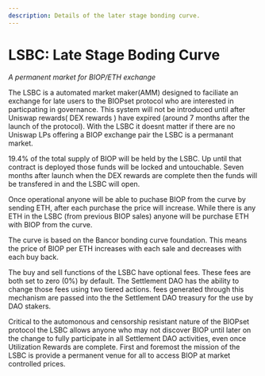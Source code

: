 ```yaml
---
description: Details of the later stage bonding curve.
---
```


# LSBC: Late Stage Boding Curve

_A permanent market for BIOP/ETH exchange_

The LSBC is a automated market maker(AMM) designed to faciliate an exchange for late users to the BIOPset protocol who are interested in particpating in governance. This system will not be introduced until after Uniswap rewards( DEX rewards ) have expired (around 7 months after the launch of the protocol). With the LSBC it doesnt matter if there are no Uniswap LPs offering a BIOP exchange pair the LSBC is a permanant market.

19.4% of the total supply of BIOP will be held by the LSBC. Up until that contract is deployed those funds will be locked and untouchable. Seven months after launch when the DEX rewards are complete then the funds will be transfered in and the LSBC will open. 

Once operational anyone will be able to puchase BIOP from the curve by sending ETH, after each purchase the price will increase. While there is any ETH in the LSBC (from previous BIOP sales) anyone will be purchase ETH with BIOP from the curve.

The curve is based on the Bancor bonding curve foundation. This means the price of BIOP per ETH increases with each sale and decreases with each buy back.

The buy and sell functions of the LSBC have optional fees. These fees are both set to zero (0%) by default. The Settlement DAO has the ability to change those fees using two tiered actions. fees generated through this mechanism are passed into the the Settlement DAO treasury for the use by DAO stakers.

Critical to the automonous and censorship resistant nature of the BIOPset protocol the LSBC allows anyone who may not discover BIOP until later on the change to fully participate in all Settlement DAO activities, even once Utilization Rewards are complete. First and foremost the mission of the LSBC is provide a permanent venue for all to access BIOP at market controlled prices.
